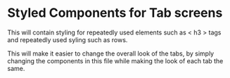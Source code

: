 # Styled Components for Tab screens

This will contain styling for repeatedly used elements such as < h3 > tags and repeatedly used syling such as rows.

This will make it easier to change the overall look of the tabs, by simply changing the components in this file while
making the look of each tab the same.